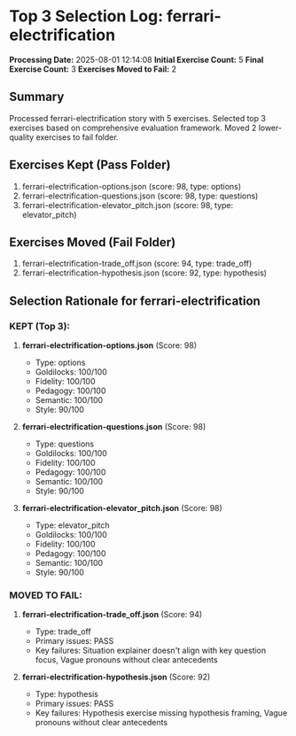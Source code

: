 # Top 3 Selection Log: ferrari-electrification

**Processing Date:** 2025-08-01 12:14:08
**Initial Exercise Count:** 5
**Final Exercise Count:** 3
**Exercises Moved to Fail:** 2

## Summary

Processed ferrari-electrification story with 5 exercises.
Selected top 3 exercises based on comprehensive evaluation framework.
Moved 2 lower-quality exercises to fail folder.

## Exercises Kept (Pass Folder)

1. ferrari-electrification-options.json (score: 98, type: options)
2. ferrari-electrification-questions.json (score: 98, type: questions)
3. ferrari-electrification-elevator_pitch.json (score: 98, type: elevator_pitch)

## Exercises Moved (Fail Folder)

1. ferrari-electrification-trade_off.json (score: 94, type: trade_off)
2. ferrari-electrification-hypothesis.json (score: 92, type: hypothesis)

## Selection Rationale for ferrari-electrification

### KEPT (Top 3):
1. **ferrari-electrification-options.json** (Score: 98)
   - Type: options
   - Goldilocks: 100/100
   - Fidelity: 100/100
   - Pedagogy: 100/100
   - Semantic: 100/100
   - Style: 90/100

2. **ferrari-electrification-questions.json** (Score: 98)
   - Type: questions
   - Goldilocks: 100/100
   - Fidelity: 100/100
   - Pedagogy: 100/100
   - Semantic: 100/100
   - Style: 90/100

3. **ferrari-electrification-elevator_pitch.json** (Score: 98)
   - Type: elevator_pitch
   - Goldilocks: 100/100
   - Fidelity: 100/100
   - Pedagogy: 100/100
   - Semantic: 100/100
   - Style: 90/100

### MOVED TO FAIL:
1. **ferrari-electrification-trade_off.json** (Score: 94)
   - Type: trade_off
   - Primary issues: PASS
   - Key failures: Situation explainer doesn't align with key question focus, Vague pronouns without clear antecedents

2. **ferrari-electrification-hypothesis.json** (Score: 92)
   - Type: hypothesis
   - Primary issues: PASS
   - Key failures: Hypothesis exercise missing hypothesis framing, Vague pronouns without clear antecedents

